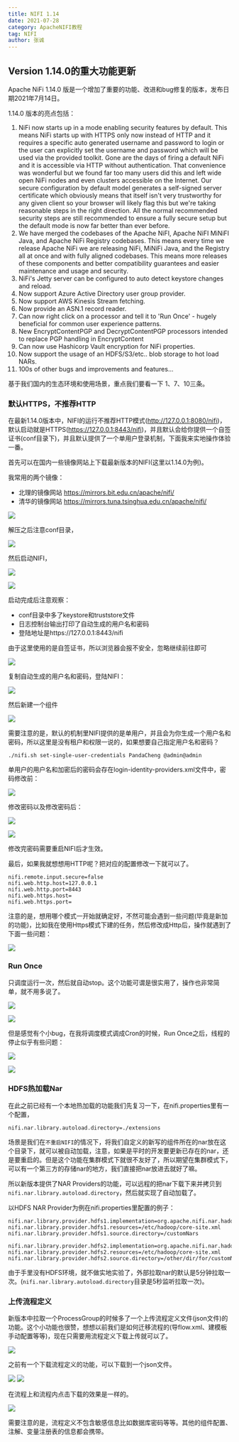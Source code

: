 ```yaml
---
title: NIFI 1.14
date: 2021-07-28
category: ApacheNIFI教程
tag: NIFI
author: 张诚
---
```


## Version 1.14.0的重大功能更新

Apache NiFi 1.14.0 版是一个增加了重要的功能、改进和bug修复的版本，发布日期2021年7月14日。

1.14.0 版本的亮点包括：

1.  NiFi now starts up in a mode enabling security features by default.  This means NiFi starts up with HTTPS only now instead of HTTP and it requires a specific auto generated username and password to login or the user can explicitly set the username and password which will be used via the provided toolkit.  Gone are the days of firing a default NiFi and it is accessible via HTTP without authentication.  That convenience was wonderful but we found far too many users did this and left wide open NiFi nodes and even clusters accessible on the Internet.  Our secure configuration by default model generates a self-signed server certificate which obviously means that itself isn't very trustworthy for any given client so your browser will likely flag this but we're taking reasonable steps in the right direction.  All the normal recommended security steps are still recommended to ensure a fully secure setup but the default mode is now far better than ever before. 
2.  We have merged the codebases of the Apache NiFI, Apache NiFI MiNiFI Java, and Apache NiFi Registry codebases.  This means every time we release Apache NiFi we are releasing NiFi, MiNiFi Java, and the Registry all at once and with fully aligned codebases.  This means more releases of these components and better compatibility guarantees and easier maintenance and usage and security.
3.  NiFi's Jetty server can be configured to auto detect keystore changes and reload.
4.  Now support Azure Active Directory user group provider.
5.  Now support AWS Kinesis Stream fetching.
6.  Now provide an ASN.1 record reader.
7.  Can now right click on a processor and tell it to 'Run Once' - hugely beneficial for common user experience patterns.
8.  New EncryptContentPGP and DecryptContentPGP processors intended to replace PGP handling in EncryptContent
9.  Can now use Hashicorp Vault encryption for NiFi properties.
10.  Now support the usage of an HDFS/S3/etc.. blob storage to hot load NARs.
11.  100s of other bugs and improvements and features...

基于我们国内的生态环境和使用场景，重点我们要看一下 1、7、10三条。

### 默认HTTPS，不推荐HTTP

在最新1.14.0版本中，NIFI的运行不推荐HTTP模式(http://127.0.0.1:8080/nifi)，默认启动就是HTTPS(https://127.0.0.1:8443/nifi)，并且默认会给你提供一个自签证书(conf目录下)，并且默认提供了一个单用户登录机制，下面我来实地操作体验一番。

首先可以在国内一些镜像网站上下载最新版本的NIFI(这里以1.14.0为例)。

我常用的两个镜像：

- 北理的镜像网站 https://mirrors.bit.edu.cn/apache/nifi/
- 清华的镜像网站 https://mirrors.tuna.tsinghua.edu.cn/apache/nifi/

![](./img/031/mirro.png)

解压之后注意conf目录，

![](./img/031/jieya.png)

然后启动NIFI，

![](./img/031/qid.png)

![](./img/031/qid2.png)

启动完成后注意观察：
- conf目录中多了keystore和truststore文件
- 日志控制台输出打印了自动生成的用户名和密码
- 登陆地址是https://127.0.0.1:8443/nifi

由于这里使用的是自签证书，所以浏览器会报不安全，忽略继续前往即可

![](./img/031/baq.png)

复制自动生成的用户名和密码，登陆NIFI：

![](./img/031/dl.png)

然后新建一个组件

![](./img/031/xj.png)

需要注意的是，默认的机制里NIFI提供的是单用户，并且会为你生成一个用户名和密码，所以这里是没有租户和权限一说的，如果想要自己指定用户名和密码？

```shell
./nifi.sh set-single-user-credentials PandaCheng @admin@admin
```

单用户的用户名和加密后的密码会存在login-identity-providers.xml文件中，密码修改前：

![](./img/031/mima.png)

修改密码以及修改密码后：

![](./img/031/mima2.png)

![](./img/031/mima3.png)

修改完密码需要重启NIFI后才生效。

最后，如果我就想想用HTTP呢？把对应的配置修改一下就可以了。
```
nifi.remote.input.secure=false
nifi.web.http.host=127.0.0.1
nifi.web.http.port=8443
nifi.web.https.host=
nifi.web.https.port=
```

注意的是，想用哪个模式一开始就确定好，不然可能会遇到一些问题(毕竟是新加的功能)，比如我在使用Https模式下建的任务，然后修改成Http后，操作就遇到了下面一些问题：

![](./img/031/wt.gif)

### Run Once

只调度运行一次，然后就自动stop。这个功能可谓是很实用了，操作也非常简单，就不用多说了。

![](./img/031/ro.png)

![](./img/031/ro.gif)

但是感觉有个小bug，在我将调度模式调成Cron的时候，Run Once之后，线程的停止似乎有些问题：

![](./img/031/ro2.png)

![](./img/031/ro3.png)


### HDFS热加载Nar

在此之前已经有一个本地热加载的功能我们先复习一下，在nifi.properties里有一个配置，
```
nifi.nar.library.autoload.directory=./extensions
```
场景是我们在`不重启NIFI`的情况下，将我们自定义的新写的组件所在的nar放在这个目录下，就可以被自动加载，注意，如果是平时的开发要更新已存在的nar，还是要重启的。但是这个功能在集群模式下就很不友好了，所以期望在集群模式下，可以有一个第三方的存储nar的地方，我们直接把nar放进去就好了嘛。

所以新版本提供了NAR Providers的功能，可以远程的把nar下载下来并拷贝到`nifi.nar.library.autoload.directory`，然后就实现了自动加载了。

以HDFS NAR Provider为例在nifi.properties里配置的例子：

```
nifi.nar.library.provider.hdfs1.implementation=org.apache.nifi.nar.hadoop.HDFSNarProvider
nifi.nar.library.provider.hdfs1.resources=/etc/hadoop/core-site.xml
nifi.nar.library.provider.hdfs1.source.directory=/customNars

nifi.nar.library.provider.hdfs2.implementation=org.apache.nifi.nar.hadoop.HDFSNarProvider
nifi.nar.library.provider.hdfs2.resources=/etc/hadoop/core-site.xml
nifi.nar.library.provider.hdfs2.source.directory=/other/dir/for/customNars
```

由于手里没有HDFS环境，就不做实地实验了，外部拉取nar的默认是5分钟拉取一次。(`nifi.nar.library.autoload.directory`目录是5秒监听拉取一次)。

### 上传流程定义

新版本中拉取一个ProcessGroup的时候多了一个上传流程定义文件(json文件)的功能。这个小功能也很赞，想想以前我们是如何迁移流程的(导flow.xml、建模板手动配置等等)，现在只需要用流程定义下载上传就可以了。

![](./img/031/sc.png)

之前有一个下载流程定义的功能，可以下载到一个json文件。

![](./img/031/sc2.png)
![](./img/031/sc3.png)

在流程上和流程内点击下载的效果是一样的。

![](./img/031/sc4.png)

需要注意的是，流程定义不包含敏感信息比如数据库密码等等。其他的组件配置、注解、变量注册表的信息都会携带。






